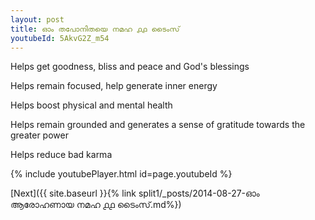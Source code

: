 ```yaml
---
layout: post
title: ഓം തപോനിതയെ നമഹ ൧൧ ടൈംസ്
youtubeId: 5AkvG2Z_m54
---
```

 
 
Helps get goodness, bliss and peace and God's blessings
 
Helps remain focused, help generate inner energy 
 
Helps boost physical and mental health 
 
Helps remain grounded and generates a sense of gratitude towards the greater power 
 
Helps reduce bad karma
 
 
 
 


{% include youtubePlayer.html id=page.youtubeId %}
 
[Next]({{ site.baseurl }}{% link  split1/_posts/2014-08-27-ഓം ആരോഹണായ നമഹ ൧൧ ടൈംസ്.md%})
 
